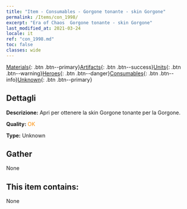 ```yaml
---
title: "Item - Consumables - Gorgone tonante - skin Gorgone"
permalink: /Items/con_1998/
excerpt: "Era of Chaos  Gorgone tonante - skin Gorgone"
last_modified_at: 2021-03-24
locale: it
ref: "con_1998.md"
toc: false
classes: wide
---
```

 [Materials](/it/Items/){: .btn .btn--primary}[Artifacts](/it/Items/Artifacts/){: .btn .btn--success}[Units](/it/Items/Units/){: .btn .btn--warning}[Heroes](/it/Items/Heroes/){: .btn .btn--danger}[Consumables](/it/Items/Consumables/){: .btn .btn--info}[Unknown](/it/Items/Unknown/){: .btn .btn--primary}

## Dettagli
 **Descrizione:** Apri per ottenere la skin Gorgone tonante per la Gorgone.

 **Quality:** <span style="color: #FF8C00">OK</span>

 **Type:** Unknown

## Gather

  None

## This item contains:

  None

